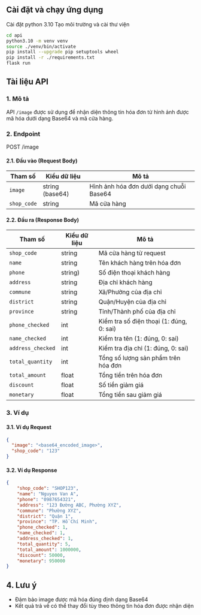 ## Cài đặt và chạy ứng dụng
Cài đặt python 3.10
Tạo môi trường và cài thư viện
``` bash
cd api
python3.10 -m venv venv
source ./venv/bin/activate
pip install --upgrade pip setuptools wheel
pip install -r ./requirements.txt
flask run
```

## Tài liệu API

### 1. Mô tả
API `/image` được sử dụng để nhận diện thông tin hóa đơn từ hình ảnh được mã hóa dưới dạng Base64 và mã cửa hàng.

### 2. Endpoint
POST /image

#### 2.1. Đầu vào (Request Body)
| Tham số  | Kiểu dữ liệu   | Mô tả |
|------------|--------|-------------|
| `image`    | string (base64) | Hình ảnh hóa đơn dưới dạng chuỗi Base64 |
| `shop_code` | string | Mã cửa hàng |

#### 2.2. Đầu ra (Response Body)
| Tham số  | Kiểu dữ liệu   | Mô tả |
|------------|--------|-------------|
| `shop_code`    | string | Mã cửa hàng từ request |
| `name` | string | Tên khách hàng trên hóa đơn |
| `phone`    | string) | Số điện thoại khách hàng |
| `address` | string | Địa chỉ khách hàng|
| `commune`    | string | Xã/Phường của địa chỉ |
| `district` | string | Quận/Huyện của địa chỉ |
| `province`    | string| Tỉnh/Thành phố của địa chỉ |
| `phone_checked` | int | Kiểm tra số điện thoại (1: đúng, 0: sai) |
| `name_checked`    | int | Kiểm tra tên (1: đúng, 0: sai) |
| `address_checked` | int | Kiểm tra địa chỉ (1: đúng, 0: sai) |
| `total_quantity`    | int  | Tổng số lượng sản phẩm trên hóa đơn |
| `total_amount` | float | Tổng tiền trên hóa đơn |
| `discount`    | float  | Số tiền giảm giá |
| `monetary` | float | Tổng tiền sau giảm giá |

### 3. Ví dụ
#### 3.1. Ví dụ Request
```json
{
  "image": "<base64_encoded_image>",
  "shop_code": "123"
}
```

#### 3.2. Ví dụ Response
```json
{
    "shop_code": "SHOP123",
    "name": "Nguyen Van A",
    "phone": "0987654321",
    "address": "123 Đường ABC, Phường XYZ",
    "commune": "Phường XYZ",
    "district": "Quận 1",
    "province": "TP. Hồ Chí Minh",
    "phone_checked": 1,
    "name_checked": 1,
    "address_checked": 1,
    "total_quantity": 5,
    "total_amount": 1000000,
    "discount": 50000,
    "monetary": 950000
}
```

## 4. Lưu ý
- Đảm bảo image được mã hóa đúng định dạng Base64
- Kết quả trả về có thể thay đổi tùy theo thông tin hóa đơn được nhận diện